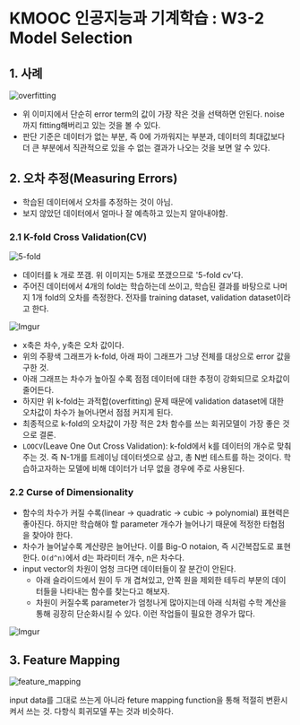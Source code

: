 # KMOOC 인공지능과 기계학습 : W3-2 Model Selection

## 1. 사례

![overfitting](http://i.imgur.com/iWK0OHy.png)

- 위 이미지에서 단순히 error term의 값이 가장 작은 것을 선택하면 안된다. noise까지 fitting해버리고 있는 것을 볼 수 있다.
- 판단 기준은 데이터가 없는 부분, 즉 0에 가까워지는 부분과, 데이터의 최대값보다 더 큰 부분에서 직관적으로 있을 수 없는 결과가 나오는 것을 보면 알 수 있다.


## 2. 오차 추정(Measuring Errors)

- 학습된 데이터에서 오차를 추정하는 것이 아님.
- 보지 않았던 데이터에서 얼마나 잘 예측하고 있는지 알아내야함.

### 2.1 K-fold Cross Validation(CV)

![5-fold](http://i.imgur.com/xx3x1OL.png)

- 데이터를 k 개로 쪼갬. 위 이미지는 5개로 쪼갰으므로 '5-fold cv'다.
- 주어진 데이터에서 4개의 fold는 학습하는데 쓰이고, 학습된 결과를 바탕으로 나머지 1개 fold의 오차를 측정한다. 전자를 training dataset, validation dataset이라고 한다.

![Imgur](http://i.imgur.com/tX22v7L.png)

- x축은 차수, y축은 오차 값이다.
- 위의 주황색 그래프가 k-fold, 아래 파이 그래프가 그냥 전체를 대상으로 error 값을 구한 것.
- 아래 그래프는 차수가 높아질 수록 점점 데이터에 대한 추정이 강화되므로 오차값이 줄어든다.
- 하지만 위 k-fold는 과적합(overfitting) 문제 때문에 validation dataset에 대한 오차값이 차수가 늘어나면서 점점 커지게 된다.
- 최종적으로 k-fold의 오차값이 가장 적은 2차 함수를 쓰는 회귀모델이 가장 좋은 것으로 결론.
- `LOOCV`(Leave One Out Cross Validation): k-fold에서 k를 데이터의 개수로 맞춰주는 것. 즉 N-1개를 트레이닝 데이터셋으로 삼고, 총 N번 테스트를 하는 것이다. 학습하고자하는 모델에 비해 데이터가 너무 없을 경우에 주로 사용된다.

### 2.2 Curse of Dimensionality

- 함수의 차수가 커질 수록(linear -> quadratic -> cubic -> polynomial) 표현력은 좋아진다. 하지만 학습해야 할 parameter 개수가 늘어나기 때문에 적정한 타협점을 찾아야 한다.
- 차수가 늘어날수록 계산량은 늘어난다. 이를 Big-O notaion, 즉 시간복잡도로 표현한다. `O(d^n)`에서 d는 파라미터 개수, n은 차수다.
- input vector의 차원이 엄청 크다면 데이터들이 잘 분간이 안된다.
    + 아래 슬라이드에서 원이 두 개 겹쳐있고, 안쪽 원을 제외한 테두리 부분의 데이터들을 나타내는 함수를 찾는다고 해보자.
    + 차원이 커질수록 parameter가 엄청나게 많아지는데 아래 식처럼 수학 계산을 통해 굉장히 단순화시킬 수 있다. 이런 작업들이 필요한 경우가 많다.

![Imgur](http://i.imgur.com/Vb9avP0.png)

## 3. Feature Mapping

![feature_mapping](http://i.imgur.com/GVaDwQA.png)

input data를 그대로 쓰는게 아니라 feture mapping function을 통해 적절히 변환시켜서 쓰는 것. 다항식 회귀모델 푸는 것과 비슷하다.
